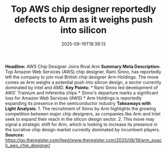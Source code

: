 ﻿---
title: "Top AWS chip designer reportedly defects to Arm as it weighs push into silicon"
date: "2025-08-19T18:39:13"
category: "Markets"
summary: ""
slug: "top aws chip designer reportedly defects to arm as it weighs"
source_urls:
  - "https://go.theregister.com/feed/www.theregister.com/2025/08/19/arm_poach_aws_chip_designer/"
seo:
  title: "Top AWS chip designer reportedly defects to Arm as it weighs push into silicon | Hash n Hedge"
  description: ""
  keywords: ["news", "markets", "brief"]
---
**Headline:** AWS Chip Designer Joins Rival Arm  **Summary Meta Description:** Top Amazon Web Services (AWS) chip designer, Rami Sinno, has reportedly left the company to join rival British chip designer Arm Holdings. The move comes as Arm weighs a potential push into silicon design, a sector currently dominated by Intel and AMD.  **Key Points:**  * Rami Sinno led development of AWS' Trainium and Inferentia chips * Sinno's departure marks a significant loss for Amazon Web Services (AWS) * Arm Holdings is reportedly expanding its presence in the semiconductor industry  **Takeaways with Light Analysis:**  1. The recruitment of Sinno by Arm highlights the growing competition between major chip designers, as companies like Arm and Intel seek to expand their reach in the silicon design sector. 2. This move may signal a strategic shift for Arm, which is looking to increase its presence in the lucrative chip design market currently dominated by incumbent players.  **Sources:** https://go.theregister.com/feed/www.theregister.com/2025/08/19/arm_poach_aws_chip_designer/ 
